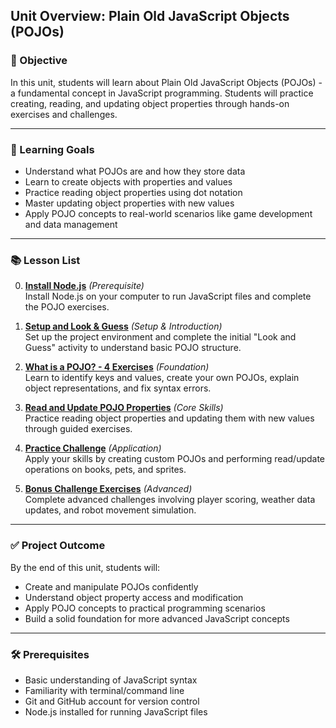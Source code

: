 ## Unit Overview: Plain Old JavaScript Objects (POJOs)

### 🧭 Objective

In this unit, students will learn about Plain Old JavaScript Objects (POJOs) - a fundamental concept in JavaScript programming. Students will practice creating, reading, and updating object properties through hands-on exercises and challenges.

---

### 🎯 Learning Goals

* Understand what POJOs are and how they store data
* Learn to create objects with properties and values
* Practice reading object properties using dot notation
* Master updating object properties with new values
* Apply POJO concepts to real-world scenarios like game development and data management

---

### 📚 Lesson List

0. **[Install Node.js](./lesson-4-pojo-lv0.md)** *(Prerequisite)*  
   Install Node.js on your computer to run JavaScript files and complete the POJO exercises.

1. **[Setup and Look & Guess](./lesson-4-pojo-lv1.md)** *(Setup & Introduction)*  
   Set up the project environment and complete the initial "Look and Guess" activity to understand basic POJO structure.

2. **[What is a POJO? - 4 Exercises](./lesson-4-pojo-lv2.md)** *(Foundation)*  
   Learn to identify keys and values, create your own POJOs, explain object representations, and fix syntax errors.

3. **[Read and Update POJO Properties](./lesson-4-pojo-lv3.md)** *(Core Skills)*  
   Practice reading object properties and updating them with new values through guided exercises.

4. **[Practice Challenge](./lesson-4-pojo-lv4.md)** *(Application)*  
   Apply your skills by creating custom POJOs and performing read/update operations on books, pets, and sprites.

5. **[Bonus Challenge Exercises](./lesson-4-pojo-lv5.md)** *(Advanced)*  
   Complete advanced challenges involving player scoring, weather data updates, and robot movement simulation.

---

### ✅ Project Outcome

By the end of this unit, students will:

* Create and manipulate POJOs confidently
* Understand object property access and modification
* Apply POJO concepts to practical programming scenarios
* Build a solid foundation for more advanced JavaScript concepts

---

### 🛠️ Prerequisites

* Basic understanding of JavaScript syntax
* Familiarity with terminal/command line
* Git and GitHub account for version control
* Node.js installed for running JavaScript files 